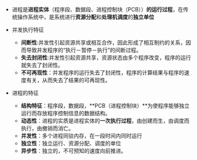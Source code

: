 * 进程是**进程实体**（程序段、数据段、进程控制块（PCB））**的运行过程**，在传统操作系统中，是系统进行**资源分配**和**处理机调度**的**独立单位**
* 并发执行特征
  * **间断性**:并发性引起资源共享或相互合作，因此形成了相互制约的关系，因而导致并发程序的“执行－暂停－执行”的间断过程。
  * **失去封闭性**:并发性引起资源共享，资源状态由多个程序改变，程序的运行就失去了封闭性。
  * **不可再现性**：并发程序的运行失去了封闭性，程序的计算结果与程序的速度有关，从而失去了结果的可再现性。

* 进程的特征
  * **结构特征**：程序段，数据段，**PCB（进程控制块）**为使程序能够独立运行而存放程序控制信息的数据结构。
  * **动态性**：进程的实质是进程实体的**一次执行过程**，由创建而生，由调度而执行，由撤销而消亡。
  * **并发性**：多个进程同驻内存，在一段时间内同时运行
  * **独立性**：独立运行、资源分配、调度的单位
  * **异步性**：独立的，不可预知的速度向前推进。